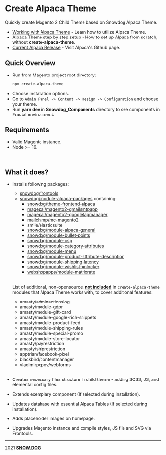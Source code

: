 # Create Alpaca Theme

Quickly create Magento 2 Child Theme based on Snowdog Alpaca Theme.

- [Working with Alpaca Theme]() - Learn how to utilize Alpaca Theme.
- [Alpaca Theme step by step setup]() - How to set up Alpaca from scratch, without **create-alpaca-theme**.
- [Current Alpaca Release](https://github.com/SnowdogApps/magento2-alpaca-theme) - Visit Alpaca's Github page.

## Quick Overview
- Run from Magento project root directory:
  ```sh
  npx create-alpaca-theme
  ```
- Choose installation options.
- Go to `Admin Panel -> Content -> Design -> Configuration` and choose your theme.
- Run **yarn dev** in **Snowdog_Components** directory to see components in Fractal environment.
## Requirements
  * Valid Magento instance.
  * Node >= 16.
  <br>

## What it does?
- Installs following packages:
  - [snowdog/frontools](https://github.com/SnowdogApps/magento2-frontools)
  - [snowdog/module-alpaca-packages](https://github.com/SnowdogApps/magento2-alpaca-packages) containing:
    - [snowdog/theme-frontend-alpaca](https://github.com/SnowdogApps/magento2-alpaca-theme)
    - [magepal/magento2-gmailsmtpapp](https://github.com/magepal/magento2-gmail-smtp-app)
    - [magepal/magento2-googletagmanager](https://github.com/magepal/magento2-google-tag-manager)
    - [mailchimp/mc-magento2](https://github.com/mailchimp/mc-magento2)
    - [smile/elasticsuite](https://github.com/Smile-SA/elasticsuite)
    - [snowdog/module-alpaca-general](https://github.com/SnowdogApps/magento2-alpaca-general)
    - [snowdog/module-bullet-points](https://github.com/SnowdogApps/magento2-bullet-points)
    - [snowdog/module-csp](https://github.com/SnowdogApps/magento2-module-csp)
    - [snowdog/module-category-attributes](https://github.com/SnowdogApps/magento2-category-attributes)
    - [snowdog/module-menu](https://github.com/SnowdogApps/magento2-menu)
    - [snowdog/module-product-attribute-description](https://github.com/SnowdogApps/magento2-product-attribute-description)
    - [snowdog/module-shipping-latency](https://github.com/SnowdogApps/magento2-shipping-latency)
    - [snowdog/module-wishlist-unlocker](https://github.com/SnowdogApps/magento2-wishlist-unlocker)
    - [webshopapps/module-matrixrate](https://github.com/webshopapps/module-matrixrate)</br></br>

  List of additional, non-opensource, <u>**not included**</u> in `create-alpaca-theme` modules that Alpaca Theme works with, to cover additional features:
    - amasty/adminactionslog
    - amasty/module-gdpr
    - amasty/module-gift-card
    - amasty/module-google-rich-snippets
    - amasty/module-product-feed
    - amasty/module-shipping-rules
    - amasty/module-special-promo
    - amasty/module-store-locator
    - amasty/payrestriction
    - amasty/shiprestriction
    - apptrian/facebook-pixel
    - blackbird/contentmanager
    - vladimirpopov/webforms</br></br>
- Creates necessary files structure in child theme - adding SCSS, JS, and elemental config files.
- Extends exemplary component (If selected during installation).
- Updates database with essential Alpaca Tables (If selected during installation).
- Adds placeholder images on homepage.
- Upgrades Magento instance and compile styles, JS file and SVG via Frontools.

****
2021 **[SNOW.DOG](https://www.snow.dog)**
